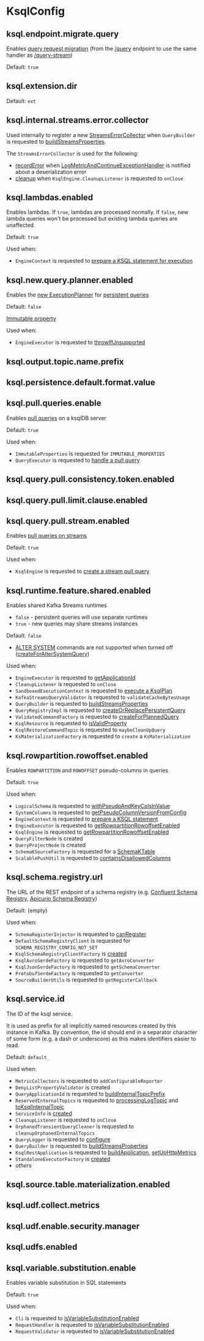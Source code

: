 # KsqlConfig

## <span id="KSQL_ENDPOINT_MIGRATE_QUERY_CONFIG"><span id="ksql.endpoint.migrate.query"> ksql.endpoint.migrate.query

Enables [query request migration](rest/StreamedQueryResource.md#shouldMigrateToQueryStream) (from the [/query](api/ServerVerticle.md#uris) endpoint to use the same handler as [/query-stream](api/ServerVerticle.md#uris))

Default: `true`

## <span id="DEFAULT_EXT_DIR"><span id="KSQL_EXT_DIR"><span id="ksql.extension.dir"> ksql.extension.dir

Default: `ext`

## <span id="KSQL_INTERNAL_STREAMS_ERROR_COLLECTOR_CONFIG"><span id="ksql.internal.streams.error.collector"> ksql.internal.streams.error.collector

Used internally to register a new [StreamsErrorCollector](metrics/StreamsErrorCollector.md#create) when `QueryBuilder` is requested to [buildStreamsProperties](QueryBuilder.md#buildStreamsProperties).

The `StreamsErrorCollector` is used for the following:

* [recordError](metrics/StreamsErrorCollector.md#recordError) when [LogMetricAndContinueExceptionHandler](metrics/LogMetricAndContinueExceptionHandler.md) is notified about a deserialization error
* [cleanup](metrics/StreamsErrorCollector.md#cleanup) when `KsqlEngine.CleanupListener` is requested to `onClose`

## <span id="KSQL_LAMBDAS_ENABLED"><span id="ksql.lambdas.enabled"> ksql.lambdas.enabled

Enables lambdas. If `true`, lambdas are processed normally. If `false`, new lambda queries won't be processed but existing lambda queries are unaffected.

Default: `true`

Used when:

* `EngineContext` is requested to [prepare a KSQL statement for execution](EngineContext.md#prepare)

## <span id="KSQL_NEW_QUERY_PLANNER_ENABLED"><span id="ksql.new.query.planner.enabled"> ksql.new.query.planner.enabled

Enables the [new ExecutionPlanner](ExecutionPlanner.md) for [persistent queries](persistent-queries.md)

Default: `false`

[Immutable property](ImmutableProperties.md)

Used when:

* `EngineExecutor` is requested to [throwIfUnsupported](EngineExecutor.md#throwIfUnsupported)

## <span id="KSQL_OUTPUT_TOPIC_NAME_PREFIX_CONFIG"><span id="ksql.output.topic.name.prefix"> ksql.output.topic.name.prefix

## <span id="KSQL_DEFAULT_VALUE_FORMAT_CONFIG"><span id="ksql.persistence.default.format.value"> ksql.persistence.default.format.value

## <span id="KSQL_PULL_QUERIES_ENABLE_CONFIG"><span id="ksql.pull.queries.enable"> ksql.pull.queries.enable

Enables [pull queries](pull-queries.md) on a ksqlDB server

Default: `true`

Used when:

* `ImmutableProperties` is requested for `IMMUTABLE_PROPERTIES`
* `QueryExecutor` is requested to [handle a pull query](rest/QueryExecutor.md#handleQuery)

## <span id="KSQL_QUERY_PULL_CONSISTENCY_OFFSET_VECTOR_ENABLED"><span id="ksql.query.pull.consistency.token.enabled"> ksql.query.pull.consistency.token.enabled

## <span id="KSQL_QUERY_PULL_LIMIT_CLAUSE_ENABLED"><span id="ksql.query.pull.limit.clause.enabled"> ksql.query.pull.limit.clause.enabled

## <span id="KSQL_QUERY_STREAM_PULL_QUERY_ENABLED"><span id="ksql.query.pull.stream.enabled"> ksql.query.pull.stream.enabled

Enables [pull queries on streams](pull-queries.md#stream-pull-queries)

Default: `true`

Used when:

* `KsqlEngine` is requested to [create a stream pull query](KsqlEngine.md#createStreamPullQuery)

## <span id="KSQL_SHARED_RUNTIME_ENABLED"><span id="ksql.runtime.feature.shared.enabled"> ksql.runtime.feature.shared.enabled

Enables shared Kafka Streams runtimes

* `false` - persistent queries will use separate runtimes
* `true` - new queries may share streams instances

Default: `false`

* [ALTER SYSTEM](parser/AlterSystemProperty.md) commands are not supported when turned off ([createForAlterSystemQuery](rest/ValidatedCommandFactory.md#createForAlterSystemQuery))

Used when:

* `EngineExecutor` is requested to [getApplicationId](EngineExecutor.md#getApplicationId)
* `CleanupListener` is requested to `onClose`
* `SandboxedExecutionContext` is requested to [execute a KsqlPlan](SandboxedExecutionContext.md#execute)
* `KafkaStreamsQueryValidator` is requested to `validateCacheBytesUsage`
* `QueryBuilder` is requested to [buildStreamsProperties](QueryBuilder.md#buildStreamsProperties)
* `QueryRegistryImpl` is requested to [createOrReplacePersistentQuery](QueryRegistryImpl.md#createOrReplacePersistentQuery)
* `ValidatedCommandFactory` is requested to [createForPlannedQuery](rest/ValidatedCommandFactory.md#createForPlannedQuery)
* `KsqlResource` is requested to [isValidProperty](rest/KsqlResource.md#isValidProperty)
* `KsqlRestoreCommandTopic` is requested to `maybeCleanUpQuery`
* `KsMaterializationFactory` is requested to `create` a `KsMaterialization`

## <span id="KSQL_ROWPARTITION_ROWOFFSET_ENABLED"><span id="ksql.rowpartition.rowoffset.enabled"> ksql.rowpartition.rowoffset.enabled

Enables `ROWPARTITION` and `ROWOFFSET` pseudo-columns in queries

Default: `true`

Used when:

* `LogicalSchema` is requested to [withPseudoAndKeyColsInValue](LogicalSchema.md#withPseudoAndKeyColsInValue)
* `SystemColumns` is requested to [getPseudoColumnVersionFromConfig](pseudocolumns/SystemColumns.md#getPseudoColumnVersionFromConfig)
* `EngineContext` is requested to [prepare a KSQL statement](EngineContext.md#prepare)
* `EngineExecutor` is requested to [getRowpartitionRowoffsetEnabled](EngineExecutor.md#getRowpartitionRowoffsetEnabled)
* `KsqlEngine` is requested to [getRowpartitionRowoffsetEnabled](KsqlEngine.md#getRowpartitionRowoffsetEnabled)
* `QueryFilterNode` is created
* `QueryProjectNode` is created
* `SchemaKSourceFactory` is requested for a [SchemaKTable](SchemaKSourceFactory.md#buildTable)
* `ScalablePushUtil` is requested to [containsDisallowedColumns](rest/ScalablePushUtil.md#containsDisallowedColumns)

## <span id="SCHEMA_REGISTRY_URL_PROPERTY"><span id="ksql.schema.registry.url"> ksql.schema.registry.url

The URL of the REST endpoint of a schema registry (e.g. [Confluent Schema Registry](https://docs.confluent.io/platform/current/schema-registry/), [Apicurio Schema Registry](https://www.apicur.io/registry/))

Default: (empty)

Used when:

* `SchemaRegisterInjector` is requested to [canRegister](SchemaRegisterInjector.md#canRegister)
* `DefaultSchemaRegistryClient` is requested for `SCHEMA_REGISTRY_CONFIG_NOT_SET`
* `KsqlSchemaRegistryClientFactory` is [created](KsqlSchemaRegistryClientFactory.md#creating-instance)
* `KsqlAvroSerdeFactory` is requested to `getAvroConverter`
* `KsqlJsonSerdeFactory` is requested to `getSchemaConverter`
* `ProtobufSerdeFactory` is requested to `getConverter`
* `SourceBuilderUtils` is requested to `getRegisterCallback`

## <span id="KSQL_SERVICE_ID_CONFIG"><span id="ksql.service.id"> ksql.service.id

The ID of the ksql service.

It is used as prefix for all implicitly named resources created by this instance in Kafka.
By convention, the id should end in a separator character of some form (e.g. a dash or underscore) as this makes identifiers easier to read.

Default: `default_`

Used when:

* `MetricCollectors` is requested to `addConfigurableReporter`
* `DenyListPropertyValidator` is created
* `QueryApplicationId` is requested to [buildInternalTopicPrefix](QueryApplicationId.md#buildInternalTopicPrefix)
* `ReservedInternalTopics` is requested to [processingLogTopic](rest/ReservedInternalTopics.md#processingLogTopic) and [toKsqlInternalTopic](rest/ReservedInternalTopics.md#toKsqlInternalTopic)
* `ServiceInfo` is [created](ServiceInfo.md#create)
* `CleanupListener` is requested to `onClose`
* `OrphanedTransientQueryCleaner` is requested to `cleanupOrphanedInternalTopics`
* `QueryLogger` is requested to [configure](QueryLogger.md#configure)
* `QueryBuilder` is requested to [buildStreamsProperties](QueryBuilder.md#buildStreamsProperties)
* `KsqlRestApplication` is requested to [buildApplication](rest/KsqlRestApplication.md#buildApplication), [setUpHttpMetrics](rest/KsqlRestApplication.md#setUpHttpMetrics)
* `StandaloneExecutorFactory` is [created](headless/StandaloneExecutorFactory.md#create)
* _others_

## <span id="KSQL_SOURCE_TABLE_MATERIALIZATION_ENABLED"><span id="ksql.source.table.materialization.enabled"> ksql.source.table.materialization.enabled

## <span id="KSQL_COLLECT_UDF_METRICS"><span id="ksql.udf.collect.metrics"> ksql.udf.collect.metrics

## <span id="KSQL_UDF_SECURITY_MANAGER_ENABLED"><span id="ksql.udf.enable.security.manager"> ksql.udf.enable.security.manager

## <span id="KSQL_ENABLE_UDFS"><span id="ksql.udfs.enabled"> ksql.udfs.enabled

## <span id="KSQL_VARIABLE_SUBSTITUTION_ENABLE"><span id="ksql.variable.substitution.enable"> ksql.variable.substitution.enable

Enables variable substitution in SQL statements

Default: `true`

Used when:

* `Cli` is requested to [isVariableSubstitutionEnabled](cli/Cli.md#isVariableSubstitutionEnabled)
* `RequestHandler` is requested to [isVariableSubstitutionEnabled](rest/RequestHandler.md#isVariableSubstitutionEnabled)
* `RequestValidator` is requested to [isVariableSubstitutionEnabled](rest/RequestValidator.md#isVariableSubstitutionEnabled)
